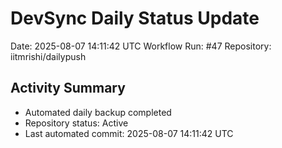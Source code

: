 # DevSync Daily Status Update
Date: 2025-08-07 14:11:42 UTC
Workflow Run: #47
Repository: iitmrishi/dailypush

## Activity Summary
- Automated daily backup completed
- Repository status: Active
- Last automated commit: 2025-08-07 14:11:42 UTC
